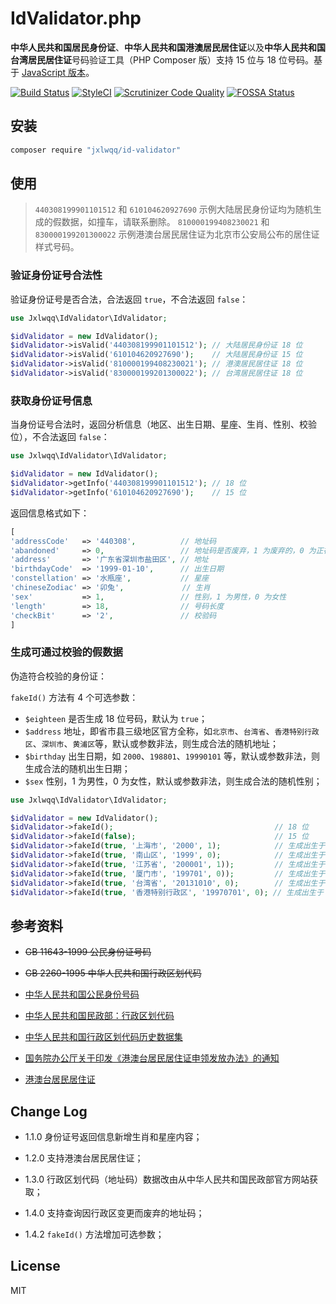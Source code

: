 # IdValidator.php

**中华人民共和国居民身份证**、**中华人民共和国港澳居民居住证**以及**中华人民共和国台湾居民居住证**号码验证工具（PHP Composer 版）支持 15 位与 18 位号码。基于 [JavaScript 版本](https://github.com/mc-zone/IDValidator)。


[![Build Status](https://travis-ci.org/jxlwqq/id-validator.svg?branch=master)](https://travis-ci.org/jxlwqq/id-validator)
[![StyleCI](https://github.styleci.io/repos/147758862/shield?branch=master)](https://github.styleci.io/repos/147758862)
[![Scrutinizer Code Quality](https://scrutinizer-ci.com/g/jxlwqq/id-validator/badges/quality-score.png?b=master)](https://scrutinizer-ci.com/g/jxlwqq/id-validator/?branch=master)
[![FOSSA Status](https://app.fossa.io/api/projects/git%2Bgithub.com%2Fjxlwqq%2Fid-validator.svg?type=shield)](https://app.fossa.io/projects/git%2Bgithub.com%2Fjxlwqq%2Fid-validator?ref=badge_shield)

## 安装

```bash
composer require "jxlwqq/id-validator"
```

## 使用

> `440308199901101512` 和 `610104620927690` 示例大陆居民身份证均为随机生成的假数据，如撞车，请联系删除。
> `810000199408230021` 和 `830000199201300022` 示例港澳台居民居住证为北京市公安局公布的居住证样式号码。

### 验证身份证号合法性

验证身份证号是否合法，合法返回 `true`，不合法返回 `false`：

```php
use Jxlwqq\IdValidator\IdValidator;

$idValidator = new IdValidator();
$idValidator->isValid('440308199901101512'); // 大陆居民身份证 18 位
$idValidator->isValid('610104620927690');    // 大陆居民身份证 15 位
$idValidator->isValid('810000199408230021'); // 港澳居民居住证 18 位
$idValidator->isValid('830000199201300022'); // 台湾居民居住证 18 位
```

### 获取身份证号信息

当身份证号合法时，返回分析信息（地区、出生日期、星座、生肖、性别、校验位），不合法返回 `false`：
```php
use Jxlwqq\IdValidator\IdValidator;

$idValidator = new IdValidator();
$idValidator->getInfo('440308199901101512'); // 18 位
$idValidator->getInfo('610104620927690');    // 15 位
```
返回信息格式如下：

```php
[
'addressCode'   => '440308',          // 地址码   
'abandoned'     => 0,                 // 地址码是否废弃，1 为废弃的，0 为正在使用的
'address'       => '广东省深圳市盐田区', // 地址
'birthdayCode'  => '1999-01-10',      // 出生日期
'constellation' => '水瓶座',           // 星座
'chineseZodiac' => '卯兔',             // 生肖
'sex'           => 1,                 // 性别，1 为男性，0 为女性
'length'        => 18,                // 号码长度
'checkBit'      => '2',               // 校验码
]
```

### 生成可通过校验的假数据
伪造符合校验的身份证：

`fakeId()` 方法有 4 个可选参数：
* `$eighteen` 是否生成 18 位号码，默认为 `true`；
* `$address` 地址，即省市县三级地区官方全称，如`北京市`、`台湾省`、`香港特别行政区`、`深圳市`、`黄浦区`等，默认或参数非法，则生成合法的随机地址；
* `$birthday` 出生日期，如 `2000`、`198801`、`19990101` 等，默认或参数非法，则生成合法的随机出生日期；
* `$sex` 性别，1 为男性，0 为女性，默认或参数非法，则生成合法的随机性别；

```php
use Jxlwqq\IdValidator\IdValidator;

$idValidator = new IdValidator();
$idValidator->fakeId();                                    // 18 位
$idValidator->fakeId(false);                               // 15 位
$idValidator->fakeId(true, '上海市', '2000', 1);            // 生成出生于 2000 年上海市的男性居民身份证
$idValidator->fakeId(true, '南山区', '1999', 0);            // 生成出生于 1999 年广东省深圳市南山区的女性居民身份证
$idValidator->fakeId(true, '江苏省', '200001', 1));         // 生成出生于 2000 年 1 月江苏省的男性居民身份证
$idValidator->fakeId(true, '厦门市', '199701', 0));         // 生成出生于 2000 年 1 月福建省厦门市的女性居民身份证
$idValidator->fakeId(true, '台湾省', '20131010', 0);        // 生成出生于 2013 年 10 月 10 日台湾省的女性居民居住证
$idValidator->fakeId(true, '香港特别行政区', '19970701', 0); // 生成出生于 1997 年 7 月 1 日香港特别行政区的女性居民居住证
```

## 参考资料
* ~~GB 11643-1999 公民身份证号码~~

* ~~GB 2260-1995 中华人民共和国行政区划代码~~

* [中华人民共和国公民身份号码](https://zh.wikipedia.org/wiki/中华人民共和国公民身份号码)

* [中华人民共和国民政部：行政区划代码](http://www.mca.gov.cn/article/sj/xzqh/)

* [中华人民共和国行政区划代码历史数据集](https://github.com/jxlwqq/address-code-of-china)

* [国务院办公厅关于印发《港澳台居民居住证申领发放办法》的通知](http://www.gov.cn/zhengce/content/2018-08/19/content_5314865.htm)

* [港澳台居民居住证](https://zh.wikipedia.org/wiki/港澳台居民居住证)

## Change Log
* 1.1.0 身份证号返回信息新增生肖和星座内容；

* 1.2.0 支持港澳台居民居住证；

* 1.3.0 行政区划代码（地址码）数据改由从中华人民共和国民政部官方网站获取；

* 1.4.0 支持查询因行政区变更而废弃的地址码；

* 1.4.2 `fakeId()` 方法增加可选参数；

## License
MIT


